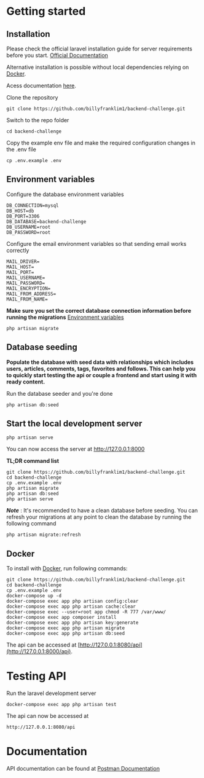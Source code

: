 # Getting started

## Installation

Please check the official laravel installation guide for server requirements before you start. [Official Documentation](https://laravel.com/docs/5.4/installation#installation)

Alternative installation is possible without local dependencies relying on [Docker](#docker). 

Acess documentation [here](https://documenter.getpostman.com/view/10910091/Szf6Z9Zo?version=latest).


Clone the repository

    git clone https://github.com/billyfranklim1/backend-challenge.git

Switch to the repo folder

    cd backend-challenge


Copy the example env file and make the required configuration changes in the .env file

    cp .env.example .env

## Environment variables

Configure the database environment variables

    DB_CONNECTION=mysql
    DB_HOST=db
    DB_PORT=3306
    DB_DATABASE=backend-challenge
    DB_USERNAME=root
    DB_PASSWORD=root

Configure the email environment variables so that sending email works correctly

    MAIL_DRIVER=
    MAIL_HOST=
    MAIL_PORT=
    MAIL_USERNAME=
    MAIL_PASSWORD=
    MAIL_ENCRYPTION=
    MAIL_FROM_ADDRESS=
    MAIL_FROM_NAME=

**Make sure you set the correct database connection information before running the migrations** [Environment variables](#environment-variables)

    php artisan migrate

## Database seeding

**Populate the database with seed data with relationships which includes users, articles, comments, tags, favorites and follows. This can help you to quickly start testing the api or couple a frontend and start using it with ready content.**

Run the database seeder and you're done

    php artisan db:seed

## Start the local development server

    php artisan serve

You can now access the server at http://127.0.0.1:8000

**TL;DR command list**

    git clone https://github.com/billyfranklim1/backend-challenge.git
    cd backend-challenge
    cp .env.example .env
    php artisan migrate
    php artisan db:seed
    php artisan serve


***Note*** : It's recommended to have a clean database before seeding. You can refresh your migrations at any point to clean the database by running the following command

    php artisan migrate:refresh
    
## Docker

To install with [Docker](https://www.docker.com), run following commands:

```
git clone https://github.com/billyfranklim1/backend-challenge.git
cd backend-challenge
cp .env.example .env
docker-compose up -d
docker-compose exec app php artisan config:clear
docker-compose exec app php artisan cache:clear
docker-compose exec --user=root app chmod -R 777 /var/www/
docker-compose exec app composer install
docker-compose exec app php artisan key:generate
docker-compose exec app php artisan migrate
docker-compose exec app php artisan db:seed
```

The api can be accessed at [http://127.0.0.1:8080/api](http://127.0.0.1:8000/api).

# Testing API

Run the laravel development server

    docker-compose exec app php artisan test

The api can now be accessed at

    http://127.0.0.1:8080/api

# Documentation
API documentation can be found at [Postman Documentation](https://documenter.getpostman.com/view/10910091/Szf6Z9Zo?version=latest)
